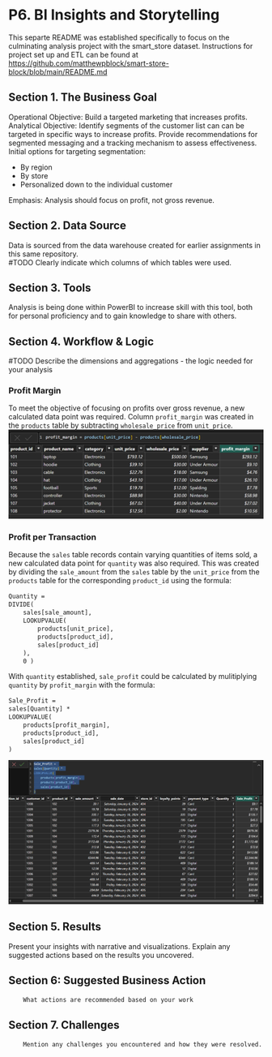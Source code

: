 # P6. BI Insights and Storytelling
This separte README was established specifically to focus on the culminating analysis project with the smart_store dataset. Instructions for project set up and ETL can be found at https://github.com/matthewpblock/smart-store-block/blob/main/README.md

## Section 1. The Business Goal
Operational Objective: Build a targeted marketing that increases profits.  
Analytical Objective: Identify segments of the customer list can can be targeted in specific ways to increase profits. Provide recommendations for segmented messaging and a tracking mechanism to assess effectiveness.  
Initial options for targeting segmentation:
- By region
- By store
- Personalized down to the individual customer  

Emphasis: Analysis should focus on profit, not gross revenue.

## Section 2. Data Source
Data is sourced from the data warehouse created for earlier assignments in this same repository.  
#TODO        Clearly indicate which columns of which tables were used.

## Section 3. Tools
Analysis is being done within PowerBI to increase skill with this tool, both for personal proficiency and to gain knowledge to share with others.

## Section 4. Workflow & Logic
#TODO Describe the dimensions and aggregations - the logic needed for your analysis
### Profit Margin
To meet the objective of focusing on profits over gross revenue, a new calculated data point was required. Column `profit_margin` was created in the `products` table by subtracting `wholesale_price` from `unit_price`.  
![Adding new profit_margin column](p6_images/profit_margin.png)
### Profit per Transaction
Because the `sales` table records contain varying quantities of items sold, a new calculated data point for `quantity` was also required. This was created by dividing the `sale_amount` from the `sales` table by the `unit_price` from the `products` table for the corresponding `product_id` using the formula:  
```
Quantity = 
DIVIDE(
    sales[sale_amount], 
    LOOKUPVALUE(
        products[unit_price], 
        products[product_id], 
        sales[product_id]
    ), 
    0 )
```  
With `quantity` established, `sale_profit` could be calculated by mulitiplying `quantity` by `profit_margin` with the formula:  
```
Sale_Profit = 
sales[Quantity] * 
LOOKUPVALUE(
    products[profit_margin], 
    products[product_id], 
    sales[product_id]
)
```
![Adding new quantity and sale_profit columns](p6_images/sale_profit.png)
### 

## Section 5. Results
Present your insights with narrative and visualizations.
Explain any suggested actions based on the results you uncovered.

## Section 6: Suggested Business Action 
        What actions are recommended based on your work

## Section 7. Challenges
        Mention any challenges you encountered and how they were resolved.
